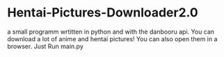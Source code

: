 # Hentai-Pictures-Downloader2.0
a small programm wrtitten in python and with the danbooru api. You can download a lot of anime and hentai pictures! You can also open them in a browser.
Just Run main.py 

